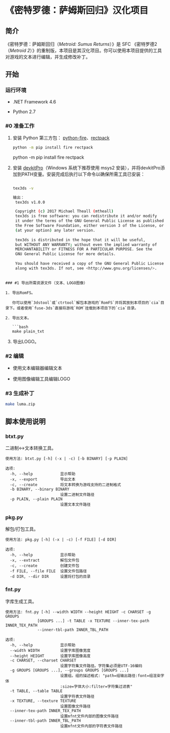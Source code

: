 # 《密特罗德：萨姆斯回归》汉化项目

## 简介

《密特罗德：萨姆斯回归（*Metroid: Sumus Returns*）》是 SFC  《密特罗德2（*Metroid 2*）》的重制版，本项目是其汉化项目。你可以使用本项目提供的工具对游戏的文本进行编辑，并生成修改补丁。

## 开始

### 运行环境

* .NET Framework 4.6

* Python 2.7

### #0 准备工作

1. 安装 Python 第三方包： [python-fire](https://github.com/google/python-fire)、[rectpack](https://github.com/secnot/rectpack)

   ```bash
   python -m pip install fire rectpack
   ```

   python -m pip install fire rectpack

2. 安装 [devkitPro](https://devkitpro.org/wiki/Getting_Started)（Windows 系统下推荐使用 msys2 安装），并将devkitPro添加到PATH变量。安装完成后执行以下命令以确保所需工具已安装：

   ```bash

   tex3ds -v

   输出：
    tex3ds v1.0.0

    Copyright (c) 2017 Michael Theall (mtheall)
    tex3ds is free software: you can redistribute it and/or modify
    it under the terms of the GNU General Public License as published by
    the Free Software Foundation, either version 3 of the License, or
    (at your option) any later version.
    
    tex3ds is distributed in the hope that it will be useful,
    but WITHOUT ANY WARRANTY; without even the implied warranty of
    MERCHANTABILITY or FITNESS FOR A PARTICULAR PURPOSE. See the
    GNU General Public License for more details.
    
    You should have received a copy of the GNU General Public License
    along with tex3ds. If not, see <http://www.gnu.org/licenses/>.

```

### #1 导出所需资源文件（文本、LOGO图像）

1. 导出RomFS。

   你可以使用`3dstool`或`ctrtool`解包本游戏的`RomFS`并将其放到本项目的`cia`目录下。或者使用`fuse-3ds`直接将游戏`ROM`挂载到本项目下的`cia`目录。

2. 导出文本。

   ```bash
   make plain_txt
```

3. 导出LOGO。

### #2 编辑

* 使用文本编辑器编辑文本

* 使用图像编辑工具编辑LOGO

### #3 生成补丁

```bash
make luma.zip
```

## 脚本使用说明

### btxt.py

二进制<->文本转换工具。

```
使用方法: btxt.py [-h] (-x | -c) [-b BINARY] [-p PLAIN]

选项:
  -h, --help            显示帮助
  -x, --export          导出文本
  -c, --create          将文本转换为游戏支持的二进制格式
  -b BINARY, --binary BINARY
                        设置二进制文件路径
  -p PLAIN, --plain PLAIN
                        设置文本文件路径
```

### pkg.py

解包/打包工具。

```
使用方法: pkg.py [-h] (-x | -c) [-f FILE] [-d DIR]

选项:
  -h, --help            显示帮助
  -x, --extract         解包文件包
  -c, --create          创建文件包
  -f FILE, --file FILE  设置文件包路径
  -d DIR, --dir DIR     设置将打包的目录
```

### fnt.py

字库生成工具。

```
使用方法: fnt.py [-h] --width WIDTH --height HEIGHT -c CHARSET -g GROUPS
              [GROUPS ...] -t TABLE -x TEXTURE --inner-tex-path INNER_TEX_PATH
              --inner-tbl-path INNER_TBL_PATH

选项:
  -h, --help            显示帮助
  --width WIDTH         设置字库图像宽度
  --height HEIGHT       设置字库图像高度
  -c CHARSET, --charset CHARSET
                        设置字符集文件路径。字符集必须是UTF-16编码
  -g GROUPS [GROUPS ...], --groups GROUPS [GROUPS ...]
                        设置组。组的描述格式: "path=组输出路径:font=组渲染字体
                        :size=字体大小:filter=字符集过滤表"
  -t TABLE, --table TABLE
                        设置字符表文件路径
  -x TEXTURE, --texture TEXTURE
                        设置图像文件路径
  --inner-tex-path INNER_TEX_PATH
                        设置mfnt文件内部的图像文件路径
  --inner-tbl-path INNER_TBL_PATH
                        设置mfnt文件内部的字符表文件路径
```
